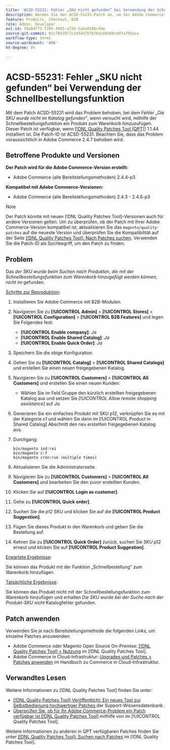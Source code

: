 ```yaml
---
title: 'ACSD-55231: Fehler „SKU nicht gefunden“ bei Verwendung der Schnellbestellungsfunktion'
description: Wenden Sie den ACSD-55231-Patch an, um das Adobe Commerce-Problem zu beheben, bei dem der Fehler *'Die SKU wurde nicht im Katalog gefunden'* auftritt, wenn Sie versuchen, mithilfe der Schnellbestellungsfunktion ein Produkt zum Warenkorb hinzuzufügen.
feature: Products, Checkout, B2B
role: Admin, Developer
exl-id: f0a04773-7395-4945-a72b-5a6a018bc94e
source-git-commit: 81c78439f7c243437b7b76dc80560c847af95ace
workflow-type: tm+mt
source-wordcount: '496'
ht-degree: 0%

---
```


# ACSD-55231: Fehler „SKU nicht gefunden“ bei Verwendung der Schnellbestellungsfunktion

Mit dem Patch ACSD-55231 wird das Problem behoben, bei dem *Fehler „Die SKU wurde nicht im Katalog gefunden“*, wenn versucht wird, mithilfe der Schnellbestellungsfunktion ein Produkt zum Warenkorb hinzuzufügen. Dieser Patch ist verfügbar, wenn [[!DNL Quality Patches Tool (QPT)]](https://experienceleague.adobe.com/en/docs/commerce-knowledge-base/kb/announcements/commerce-announcements/magento-quality-patches-released-new-tool-to-self-serve-quality-patches) 1.1.44 installiert ist. Die Patch-ID ist ACSD-55231. Beachten Sie, dass das Problem voraussichtlich in Adobe Commerce 2.4.7 behoben wird.

## Betroffene Produkte und Versionen

**Der Patch wird für die Adobe Commerce-Version erstellt:**

* Adobe Commerce (alle Bereitstellungsmethoden) 2.4.4-p3

**Kompatibel mit Adobe Commerce-Versionen:**

* Adobe Commerce (alle Bereitstellungsmethoden) 2.4.3 - 2.4.6-p3

>[!NOTE]
>
>Der Patch könnte mit neuen [!DNL Quality Patches Tool]-Versionen auch für andere Versionen gelten. Um zu überprüfen, ob der Patch mit Ihrer Adobe Commerce-Version kompatibel ist, aktualisieren Sie das `magento/quality-patches` auf die neueste Version und überprüfen Sie die Kompatibilität auf der Seite [[!DNL Quality Patches Tool]: Nach Patches suchen](https://experienceleague.adobe.com/tools/commerce-quality-patches/index.html). Verwenden Sie die Patch-ID als Suchbegriff, um den Patch zu finden.

## Problem

Das *der SKU wurde beim Suchen nach Produkten, die mit der Schnellbestellungsfunktion zum Warenkorb hinzugefügt werden können, nicht im* gefunden.

<u>Schritte zur Reproduktion</u>:

1. Installieren Sie Adobe Commerce mit B2B-Modulen.
1. Navigieren Sie zu **[!UICONTROL Admin]** > **[!UICONTROL Stores]** > **[!UICONTROL Configuration]** > **[!UICONTROL B2B Features]** und legen Sie Folgendes fest:
   * **[!UICONTROL Enable company]**: *Ja*
   * **[!UICONTROL Enable Shared Catalog]**: *Ja*
   * **[!UICONTROL Enable Quick Order]**: *Ja*
1. Speichern Sie die obige Konfiguration.
1. Gehen Sie zu **[!UICONTROL Catalog]** > **[!UICONTROL Shared Catalogs]** und erstellen Sie einen neuen freigegebenen Katalog.
1. Navigieren Sie zu **[!UICONTROL Customers]** > **[!UICONTROL All Customers]** und erstellen Sie einen neuen Kunden:
   * Wählen Sie im Feld Gruppe den kürzlich erstellten freigegebenen Katalog aus und setzen Sie *[!UICONTROL Allow remote shopping assistance]* auf *Ja*.
1. Generieren Sie ein einfaches Produkt mit SKU *p12*, verknüpfen Sie es mit der Kategorie *c1* und wählen Sie dann im [!UICONTROL Product in Shared Catalog] Abschnitt den neu erstellten freigegebenen Katalog aus.
1. Durchgang:

   ```
   bin/magento ind:rei 
   bin/magento c:f 
   bin/magento cron:run (multiple times)
   ```

1. Aktualisieren Sie die Administratorseite.
1. Navigieren Sie zu **[!UICONTROL Customers]** > **[!UICONTROL All Customers]** und bearbeiten Sie den zuvor erstellten Kunden.
1. Klicken Sie auf **[!UICONTROL Login as customer]**.
1. Gehe zu **[!UICONTROL Quick order]**.
1. Suchen Sie die *p12* SKU und klicken Sie auf die **[!UICONTROL Product Suggestion]**.
1. Fügen Sie dieses Produkt in den Warenkorb und geben Sie die Bestellung auf.
1. Kehren Sie zu **[!UICONTROL Quick Order]** zurück, suchen Sie *SKU* p12 erneut und klicken Sie auf **[!UICONTROL Product Suggestion]**.

<u>Erwartete Ergebnisse</u>:

Sie können das Produkt mit der Funktion „Schnellbestellung“ zum Warenkorb hinzufügen.

<u>Tatsächliche Ergebnisse</u>:

Sie können das Produkt nicht mit der Schnellbestellungsfunktion zum Warenkorb hinzufügen und erhalten *Die SKU wurde bei der Suche nach der Produkt-SKU nicht* Katalogfehler gefunden.

## Patch anwenden

Verwenden Sie je nach Bereitstellungsmethode die folgenden Links, um einzelne Patches anzuwenden:

* Adobe Commerce oder Magento Open Source On-Premise: [[!DNL Quality Patches Tool] > Nutzung](/help/tools/quality-patches-tool/usage.md) im [!DNL Quality Patches Tool].
* Adobe Commerce in Cloud-Infrastruktur: [Upgrades und Patches > Patches anwenden](https://experienceleague.adobe.com/docs/commerce-cloud-service/user-guide/develop/upgrade/apply-patches.html) im Handbuch zu Commerce in Cloud-Infrastruktur.

## Verwandtes Lesen

Weitere Informationen zu [!DNL Quality Patches Tool] finden Sie unter:

* [[!DNL Quality Patches Tool] Veröffentlicht: Ein neues Tool zur Selbstbedienung hochwertiger Patches ](https://experienceleague.adobe.com/en/docs/commerce-knowledge-base/kb/announcements/commerce-announcements/magento-quality-patches-released-new-tool-to-self-serve-quality-patches) der Support-Wissensdatenbank.
* [Überprüfen Sie, ob für Ihr Adobe Commerce-Problem ein Patch verfügbar ist [!DNL Quality Patches Tool]](/help/tools/quality-patches-tool/patches-available-in-qpt/check-patch-for-magento-issue-with-magento-quality-patches.md) mithilfe von im [!UICONTROL Quality Patches Tool].


Weitere Informationen zu anderen in QPT verfügbaren Patches finden Sie unter [[!DNL Quality Patches Tool]: Suchen nach Patches](https://experienceleague.adobe.com/tools/commerce-quality-patches/index.html) im [!DNL Quality Patches Tool].
